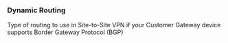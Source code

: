 ### Dynamic Routing

Type of routing to use in Site-to-Site VPN if your Customer Gateway device supports Border Gateway Protocol (BGP)

